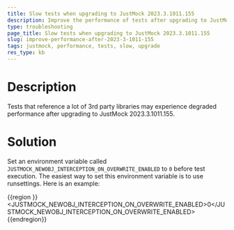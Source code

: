 ```yaml
---
title: Slow tests when upgrading to JustMock 2023.3.1011.155
description: Improve the performance of tests after upgrading to JustMock 2023.3.1011.155.
type: troubleshooting
page_title: Slow tests when upgrading to JustMock 2023.3.1011.155
slug: improve-performance-after-2023-3-1011-155
tags: justmock, performance, tests, slow, upgrade
res_type: kb
---
```


# Description
Tests that reference a lot of 3rd party libraries may experience degraded performance after upgrading to JustMock 2023.3.1011.155. 

# Solution
Set an environment variable called `JUSTMOCK_NEWOBJ_INTERCEPTION_ON_OVERWRITE_ENABLED` to `0` before test execution. The easiest way to set this environment variable is to use runsettings. Here is an example:

{{region }}
    <RunSettings>
        <RunConfiguration>
           <EnvironmentVariables>
            <JUSTMOCK_NEWOBJ_INTERCEPTION_ON_OVERWRITE_ENABLED>0</JUSTMOCK_NEWOBJ_INTERCEPTION_ON_OVERWRITE_ENABLED>
           </EnvironmentVariables>
        </RunConfiguration>
    </RunSettings>
{{endregion}}


